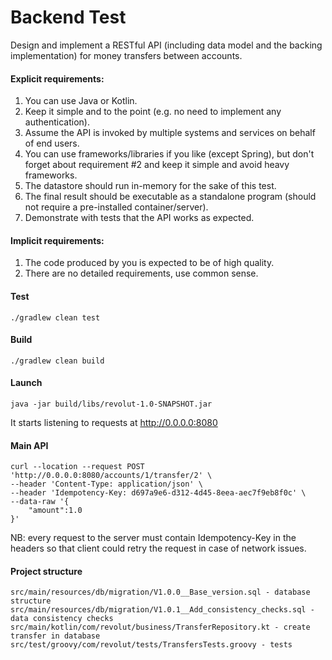 # Backend Test

Design and implement a RESTful API (including data model and the backing implementation) for money transfers between accounts.
#### Explicit requirements:
1. You can use Java or Kotlin.
2. Keep it simple and to the point (e.g. no need to implement any authentication).
3. Assume the API is invoked by multiple systems and services on behalf of end users.
4. You can use frameworks/libraries if you like (​except Spring​), but don't forget about
requirement #2 and keep it simple and avoid heavy frameworks.
5. The datastore should run in-memory for the sake of this test.
6. The final result should be executable as a standalone program (should not require a
pre-installed container/server).
7. Demonstrate with tests that the API works as expected.

#### Implicit requirements:
1. The code produced by you is expected to be of high quality.
2. There are no detailed requirements, use common sense.

#### Test
    ./gradlew clean test

#### Build
    ./gradlew clean build
#### Launch
    java -jar build/libs/revolut-1.0-SNAPSHOT.jar
It starts listening to requests at http://0.0.0.0:8080

#### Main API
    curl --location --request POST 'http://0.0.0.0:8080/accounts/1/transfer/2' \
    --header 'Content-Type: application/json' \
    --header 'Idempotency-Key: d697a9e6-d312-4d45-8eea-aec7f9eb8f0c' \
    --data-raw '{
    	"amount":1.0
    }'

NB: every request to the server must contain Idempotency-Key in the headers so that client could retry the request in case of network issues.

#### Project structure
    src/main/resources/db/migration/V1.0.0__Base_version.sql - database structure
    src/main/resources/db/migration/V1.0.1__Add_consistency_checks.sql - data consistency checks
    src/main/kotlin/com/revolut/business/TransferRepository.kt - create transfer in database
    src/test/groovy/com/revolut/tests/TransfersTests.groovy - tests